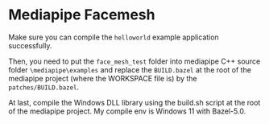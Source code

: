 # Mediapipe Facemesh

Make sure you can compile the ```helloworld``` example application successfully.

Then, you need to put the ```face_mesh_test``` folder into mediapipe C++ source folder ```\mediapipe\examples``` and replace the ```BUILD.bazel``` at the root of the mediapipe project (where the WORKSPACE file is) by the ```patches/BUILD.bazel```.

At last, compile the Windows DLL library using the build.sh script at the root of the mediapipe project.
My compile env is Windows 11 with Bazel-5.0.
